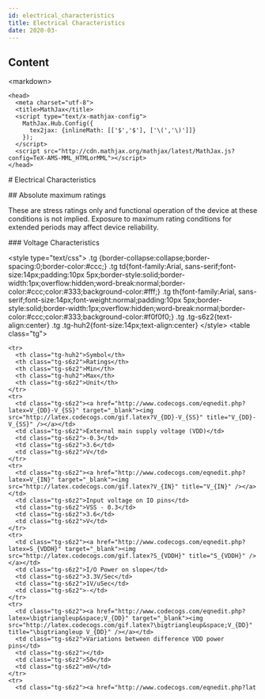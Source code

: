 ```yaml
---
id: electrical_characteristics
title: Electrical Characteristics
date: 2020-03-
---
```



## Content
 \<markdown\>

    <head>
      <meta charset="utf-8">
      <title>MathJax</title>
      <script type="text/x-mathjax-config">
        MathJax.Hub.Config({
          tex2jax: {inlineMath: [['$','$'], ['\(','\)']]}
        });
      </script>
      <script src="http://cdn.mathjax.org/mathjax/latest/MathJax.js?config=TeX-AMS-MML_HTMLorMML"></script>
    </head>

\# Electrical Characteristics

\#\# Absolute maximum ratings

These are stress ratings only and functional operation of the device at
these conditions is not implied. Exposure to maximum rating conditions
for extended periods may affect device reliability.

\#\#\# Voltage Characteristics

\<style type="text/css"\> .tg
{border-collapse:collapse;border-spacing:0;border-color:\#ccc;} .tg
td{font-family:Arial, sans-serif;font-size:14px;padding:10px
5px;border-style:solid;border-width:1px;overflow:hidden;word-break:normal;border-color:\#ccc;color:\#333;background-color:\#fff;}
.tg th{font-family:Arial,
sans-serif;font-size:14px;font-weight:normal;padding:10px
5px;border-style:solid;border-width:1px;overflow:hidden;word-break:normal;border-color:\#ccc;color:\#333;background-color:\#f0f0f0;}
.tg .tg-s6z2{text-align:center} .tg
.tg-huh2{font-size:14px;text-align:center} \</style\> \<table
class="tg"\>

    <tr>
      <th class="tg-huh2">Symbol</th>
      <th class="tg-s6z2">Ratings</th>
      <th class="tg-s6z2">Min</th>
      <th class="tg-huh2">Max</th>
      <th class="tg-s6z2">Unit</th>
    </tr>
    <tr>
      <td class="tg-s6z2"><a href="http://www.codecogs.com/eqnedit.php?latex=V_{DD}-V_{SS}" target="_blank"><img src="http://latex.codecogs.com/gif.latex?V_{DD}-V_{SS}" title="V_{DD}-V_{SS}" /></a></td>
      <td class="tg-s6z2">External main supply voltage (VDD)</td>
      <td class="tg-s6z2">-0.3</td>
      <td class="tg-s6z2">3.6</td>
      <td class="tg-s6z2">V</td>
    </tr>
    <tr>
      <td class="tg-s6z2"><a href="http://www.codecogs.com/eqnedit.php?latex=V_{IN}" target="_blank"><img src="http://latex.codecogs.com/gif.latex?V_{IN}" title="V_{IN}" /></a></td>
      <td class="tg-s6z2">Input voltage on IO pins</td>
      <td class="tg-s6z2">VSS - 0.3</td>
      <td class="tg-s6z2">3.6</td>
      <td class="tg-s6z2">V</td>
    </tr>
    <tr>
      <td class="tg-s6z2"><a href="http://www.codecogs.com/eqnedit.php?latex=S_{VDDH}" target="_blank"><img src="http://latex.codecogs.com/gif.latex?S_{VDDH}" title="S_{VDDH}" /></a></td>
      <td class="tg-s6z2">I/O Power on slope</td>
      <td class="tg-s6z2">3.3V/Sec</td>
      <td class="tg-s6z2">1V/uSec</td>
      <td class="tg-s6z2">-</td>
    </tr>
    <tr>
      <td class="tg-s6z2"><a href="http://www.codecogs.com/eqnedit.php?latex=\bigtriangleup&space;V_{DD}" target="_blank"><img src="http://latex.codecogs.com/gif.latex?\bigtriangleup&space;V_{DD}" title="\bigtriangleup V_{DD}" /></a></td>
      <td class="tg-s6z2">Variations between difference VDD power pins</td>
      <td class="tg-s6z2"></td>
      <td class="tg-s6z2">50</td>
      <td class="tg-s6z2">mV</td>
    </tr>
    <tr>
      <td class="tg-s6z2"><a href="http://www.codecogs.com/eqnedit.php?lat   
